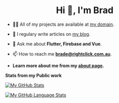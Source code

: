 <h1 align="center">Hi 👋, I'm Brad</h1>


- 👨‍💻 All of my projects are available at [my domain](http://rightclick.com.au/).

- 📝 I regulary write articles on [my blog](http://rightclick.com.au/posts).

- 💬 Ask me about **Flutter, Firebase and Vue**.

- 📫 How to reach me **brade@rightclick.com.au**.

-  **Learn more about me from my [about page](https://rightclick.com.au/about/).**


**Stats from my Public work**

[![My GitHub Stats](https://github-readme-stats.vercel.app/api/?username=bradintheusa&count_private=true&theme=tokyonight&showicons=true)]()


[![My GitHub Language Stats](https://github-readme-stats.vercel.app/api/top-langs/?username=bradintheusa&langs_count=5&theme=tokyonight)]()

